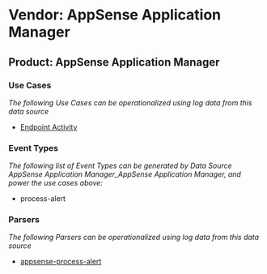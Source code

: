 Vendor: AppSense Application Manager
====================================
Product: AppSense Application Manager
-------------------------------------

### Use Cases

_The following Use Cases can be operationalized using log data from this data source_

* [Endpoint Activity](../UseCases/usecase_endpoint_activity.md)


### Event Types

_The following list of Event Types can be generated by Data Source AppSense Application Manager_AppSense Application Manager, and power the use cases above:_

- process-alert


### Parsers

_The following Parsers can be operationalized using log data from this data source_

* [appsense-process-alert](../Parsers/parserContent_appsense-process-alert.md)
